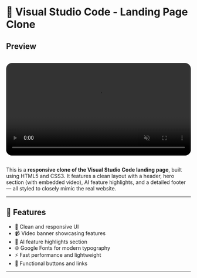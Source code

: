# 🔵 Visual Studio Code - Landing Page Clone

## Preview
<video src="clone.webm" autoplay loop muted playsinline controls style="width: 100%; max-width: 800px; border-radius: 1rem; margin: 1rem 0;"></video>

This is a **responsive clone of the Visual Studio Code landing page**, built using HTML5 and CSS3. It features a clean layout with a header, hero section (with embedded video), AI feature highlights, and a detailed footer — all styled to closely mimic the real website.

---

## 🚀 Features

- 🎯 Clean and responsive UI
- 📹 Video banner showcasing features
- 🧠 AI feature highlights section
- 🌐 Google Fonts for modern typography
- ⚡ Fast performance and lightweight
- 🔗 Functional buttons and links

---
